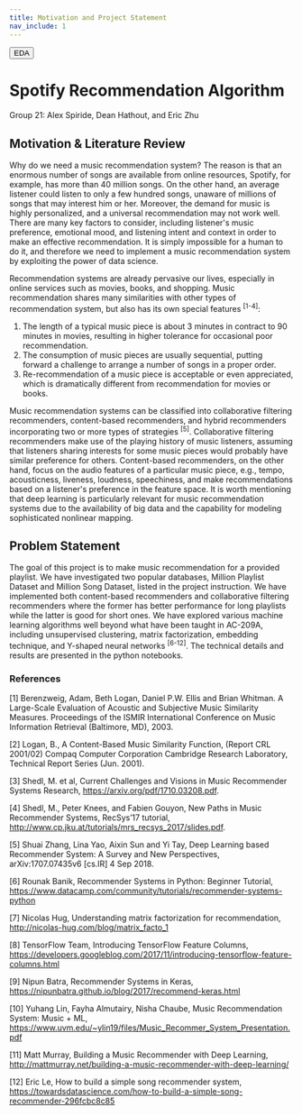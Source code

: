 ```yaml
---
title: Motivation and Project Statement
nav_include: 1
---
```

<link rel="stylesheet" href="https://maxcdn.bootstrapcdn.com/bootstrap/3.3.7/css/bootstrap.min.css" integrity="sha384-BVYiiSIFeK1dGmJRAkycuHAHRg32OmUcww7on3RYdg4Va+PmSTsz/K68vbdEjh4u" crossorigin="anonymous">
<a href="https://aspiride.github.io/Spotify-Group-21/EDA"> <button>EDA</button> <a>

# Spotify Recommendation Algorithm
Group 21: Alex Spiride, Dean Hathout, and Eric Zhu

## Motivation & Literature Review

Why do we need a music recommendation system? The reason is that an enormous number of songs are available from online resources, Spotify, for example, has more than 40 million songs. On the other hand, an average listener could listen to only a few hundred songs, unaware of millions of songs that may interest him or her. Moreover, the demand for music is highly personalized, and a universal recommendation may not work well. There are many key factors to consider, including listener's music preference, emotional mood, and listening intent and context in order to make an effective recommendation. It is simply impossible for a human to do it, and therefore we need to implement a music recommendation system by exploiting the power of data science.

Recommendation systems are already pervasive our lives, especially in online services such as movies, books, and shopping. Music recommendation shares many similarities with other types of recommendation system, but also has its own special features <sup>[1-4]</sup>: 
1. The length of a typical music piece is about 3 minutes in contract to 90 minutes in movies, resulting in higher tolerance for occasional poor recommendation.
2. The consumption of music pieces are usually sequential, putting forward a challenge to arrange a number of songs in a proper order.
3. Re-recommendation of a music piece is acceptable or even appreciated, which is dramatically different from recommendation for movies or books.

Music recommendation systems can be classified into collaborative filtering recommenders, content-based recommenders, and hybrid recommenders incorporating two or more types of strategies <sup>[5]</sup>. Collaborative filtering recommenders make use of the playing history of music listeners, assuming that listeners sharing interests for some music pieces would probably have similar preference for others. Content-based recommenders, on the other hand, focus on the audio features of a particular music piece, e.g., tempo, acousticness, liveness, loudness, speechiness, and make recommendations based on a listener's preference in the feature space. It is worth mentioning that deep learning is particularly relevant for music recommendation systems due to the availability of big data and the capability for modeling sophisticated nonlinear mapping.

## Problem Statement

The goal of this project is to make music recommendation for a provided playlist. We have investigated two popular databases, Million Playlist Dataset and Million Song Dataset, listed in the project instruction. We have implemented both content-based recommenders and collaborative filtering recommenders where the former has better performance for long playlists while the latter is good for short ones. We have explored various machine learning algorithms well beyond what have been taught in AC-209A, including unsupervised clustering, matrix factorization, embedding technique, and Y-shaped neural networks <sup>[6-12]</sup>. The technical details and results are presented in the python notebooks.  


### References

[1] Berenzweig, Adam, Beth Logan, Daniel P.W. Ellis and Brian Whitman. A Large-Scale Evaluation of Acoustic and Subjective Music Similarity Measures. Proceedings of the ISMIR International Conference on Music Information Retrieval (Baltimore, MD), 2003.

[2] Logan, B., A Content-Based Music Similarity Function, (Report CRL 2001/02) Compaq Computer Corporation Cambridge Research Laboratory, Technical Report Series (Jun. 2001).

[3] Shedl, M. et al, Current Challenges and Visions in Music Recommender Systems Research, https://arxiv.org/pdf/1710.03208.pdf.

[4] Shedl, M., Peter Knees, and Fabien Gouyon, New Paths in Music Recommender Systems, RecSys’17 tutorial, http://www.cp.jku.at/tutorials/mrs_recsys_2017/slides.pdf.

[5] Shuai Zhang, Lina Yao, Aixin Sun and Yi Tay, Deep Learning based Recommender System: A Survey and New Perspectives, arXiv:1707.07435v6 [cs.IR] 4 Sep 2018.

[6] Rounak Banik, Recommender Systems in Python: Beginner Tutorial, https://www.datacamp.com/community/tutorials/recommender-systems-python

[7] Nicolas Hug, Understanding matrix factorization for recommendation, http://nicolas-hug.com/blog/matrix_facto_1

[8] TensorFlow Team, Introducing TensorFlow Feature Columns, https://developers.googleblog.com/2017/11/introducing-tensorflow-feature-columns.html

[9] Nipun Batra, Recommender Systems in Keras, https://nipunbatra.github.io/blog/2017/recommend-keras.html

[10] Yuhang Lin, Fayha Almutairy, Nisha Chaube, Music Recommendation System: Music + ML, https://www.uvm.edu/~ylin19/files/Music_Recommer_System_Presentation.pdf

[11] Matt Murray, Building a Music Recommender with Deep Learning, http://mattmurray.net/building-a-music-recommender-with-deep-learning/

[12] Eric Le, How to build a simple song recommender system, https://towardsdatascience.com/how-to-build-a-simple-song-recommender-296fcbc8c85
